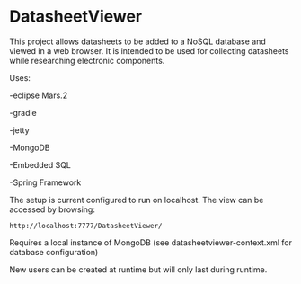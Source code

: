# DatasheetViewer

This project allows datasheets to be added to a NoSQL database and viewed in a web browser. It is intended to be used for collecting datasheets while researching electronic components.

Uses:

-eclipse Mars.2

-gradle

-jetty

-MongoDB

-Embedded SQL 

-Spring Framework


The setup is current configured to run on localhost. The view can be accessed by browsing:

    http://localhost:7777/DatasheetViewer/

Requires a local instance of MongoDB (see datasheetviewer-context.xml for database configuration)

New users can be created at runtime but will only last during runtime.

